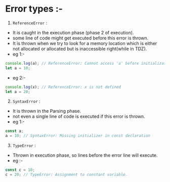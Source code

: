 # Error types :-

1. `ReferenceError` :

-   It is caught in the execution phase (phase 2 of execution).
-   some line of code might get executed before this error is thrown.
-   It is thrown when we try to look for a memory location which is either not allocated or allocated but is inaccessible right(while in TDZ).
-   eg 1:-

```js
console.log(a); // ReferenceError: Cannot access 'a' before initialization
let a = 10;
```

-   eg 2:-

```js
console.log(x); // ReferenceError: x is not defined
let a = 20;
```

2. `SyntaxError` :

-   It is thrown in the Parsing phase.
-   not even a single line of code is executed if this error is thrown.
-   eg 1:-

```js
const a;
a = 10; // SyntaxError: Missing initializer in const declaration
```

3. `TypeError` :

-   Thrown in execution phase, so lines before the error line will execute.
-   eg :-

```js
const c = 10;
c = 20; // TypeError: Assignment to constant variable.
```
